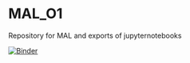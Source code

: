 # MAL_O1
Repository for MAL and exports of jupyternotebooks

[![Binder](https://mybinder.org/badge_logo.svg)](https://mybinder.org/v2/gh/flamefir/MAL_O1/master?labpath=O1.ipynb)
